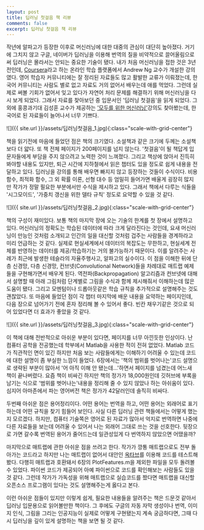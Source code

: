 ```yaml
---
layout: post
title: 딥러닝 첫걸음 책 리뷰
comments: false
excerpt: 딥러닝 첫걸음 책 리뷰
---
```

작년에 알파고가 등장한 이후로 머신러닝에 대한 대중의 관심이 대단히 높아졌다. 거기에 그치지 않고 구글, 네이버가 딥러닝을 이용해 번역의 질을 비약적으로 끌어올림으로써 딥러닝은 몰라서는 안되는 중요한 기술이 됐다. 내가 처음 머신러닝을 접한 것은 3년 전인데, [Coursera](https://coursera.org)라고 하는 온라인 학습 플랫폼에서 Andrew Ng 교수가 개설한 강의였다. 영어 학습자 커뮤니티에는 잘 정리된 자료들도 많고 활발한 교류가 이뤄졌는데, 한국어 커뮤니티는 사람도 별로 없고 자료도 거의 없어서 배우는데 애를 먹었다. 그런데 실제로 써볼 기회가 없어서 잊고 있다가 자연어 처리 문제를 해결하기 위해 머신러닝을 다시 보게 되었다. 그래서 자료를 찾아보던 중 입문서인 '딥러닝 첫걸음'을 읽게 되었다. 그 외에 홍콩과기대 김성훈 교수가 제공하는 ['모두를 위한 머신러닝'](https://hunkim.github.io/ml/)강의도 찾아봤는데, 한국어로 된 자료들이 늘어나서 너무 기쁘다.  

![]({{ site.url }}/assets/딥러닝첫걸음_1.jpg){:class="scale-with-grid-center"}  

책을 읽기전에 마음에 들었던 점은 책의 크기였다. 소설책과 같은 크기에 두께는 소설책보다 더 얇다. 또 책 전체 페이지가 200페이지를 넘지 않는다. '첫걸음'이 될 책답게 입문자들에게 부담을 주지 않으려고 노력한 것이 느껴졌다. 그리고 책상에 앉아서 진득히 봐야할 내용도 있지만, 퇴근 시간에 지하철에서 읽은 챕터도 있을 정도로 쉽게 내용을 전달하고 있다. 딥러닝을 강의를 통해 배우면 빠지지 않고 등장하는 것들이 수식이다. 비용 함수, 최적화 함수, 그 외 확률 이론, 선형 대수 등 엄밀히 들어가면 배울게 굉장히 많지만 작가가 정말 필요한 부분에서만 수식을 제시하고 있다. 그래서 책에서 다루는 식들을 '시그모이드', '가중치 갱신을 위한 델타 규칙' 정도로 요약할 수 있을 것 같다.

![]({{ site.url }}/assets/딥러닝첫걸음_2.jpg){:class="scale-with-grid-center"}  

책의 구성이 재미있다. 보통 책의 마지막 장에 오는 기술의 한계를 첫 장에서 설명하고 있다. 머신러닝의 정확도는 학습된 데이터에 따라 크게 달라진다는 것인데, 요새 머신러닝이 만능인 것처럼 소개되고 인간의 일을 대신할 것처럼 겁주는 사람들을 경계하라고 미리 언급하는 것 같다. 실제로 현실세계에서 데이터의 복잡도는 무한하고, 현실세계 전체를 반영하는 데이터를 제공/학습하기는 거의 불가능하기 때문이다. 이를 알려주는 사례가 최근에 발생한 테슬라의 자율주행사고, 알파고의 실수이다. 이 점을 이해한 뒤에 단층 신경망, 다층 신경망, 컨브넷(Convolutional Network)들을 차례대로 매트랩 예제들을 구현해가면서 배우게 된다. 역전파(Backpropagation) 알고리즘과 컨브넷에 대해서 설명할 때 아래 그림처럼 단계별로 그림을 수식과 함께 제시해줘서 이해하는데 많은 도움이 됐다. 그리고 모멘텀이나 드롭아웃같은 학습 규칙을 추가적으로 설명해주는 것도 괜찮았다. 또 마음에 들었던 점이 각 챕터 마지막에 배운 내용을 요약하는 페이지인데, 다음 장으로 넘어가기 전에 혼자 정리해 볼 수 있어서 좋다. 빈칸 채우기같은 것으로 되어 있었다면 더 효과가 좋았을 것 같다.  

![]({{ site.url }}/assets/딥러닝첫걸음_3.jpg){:class="scale-with-grid-center"}  

이 책에 대해 전반적으로 아쉬운 부분이 있다면, 페이지를 너무 아낀듯한 인상이다. 난 컴퓨터 공학을 전공했는데 학부에서 Matlab을 사용한 적이 전혀 없었다. Matlab 코드가 직관적인 면이 있긴 하지만 처음 보는 사람들에게는 이해하기 어려울 수 있는데 코드에 대한 설명이 좀 부실한 느낌이 들었다. 6장에서는 '책의 범위를 벗어나는'코드 설명으로 생략된 부분이 많아서 '어 아직 이해 안 됐는데...'하면서 페이지를 넘겼는데 어느새 책이 끝나버렸다. 요즘 책이 비싸긴 하지만 책의 정가가 18,000원인데 깃허브에 부록을 남기는 식으로 '범위를 벗어나는'내용을 정리해 줄 수 있지 않았나 하는 아쉬움이 있다. 심지어 아마존에서 파는 영어버전 책은 정가가 42달러인데 솔직히 비싸다.

두번째 아쉬운 점은 용어정리이다. 어떤 용어는 번역을 하고, 어떤 용어는 외래어로 표기하는데 어떤 규칙을 찾기 힘들어 보인다. 사실 다른 딥러닝 관련 책들에서는 어떻게 했는지 모르겠다. 하지만, 컴퓨터 기술쪽은 영어로 된 자료가 많아서 억지로 번역하면 나중에 다른 자료들을 보는데 어려울 수 있어서 나는 외래어 그대로 쓰는 것을 선호한다. 뒷장으로 가면 갈수록 번역된 용어가 줄어드는데 일관성있게 다 번역하지 않았으면 어땠을까?

마지막으로 매트랩에 관한 아쉬운 점을 쓰려고 한다. 작가가 깡통 매트랩으로도 전부 돌아가는 코드라고 하지만 나는 매트랩이 없어서 대안인 [옥타브](https://www.gnu.org/software/octave/)를 이용해 코드를 테스트해봤다. 다행히 매트랩과 호환돼서 6장의 PlotFeatures.m을 제외한 파일을 모두 돌려볼 수 있었다. 파이썬 코드가 제공되어 아예 파이썬으로 코드를 확인해보는 사람들도 있을 것 같다. 그런데 작가가 가독성을 위해 매트랩으로 실습코드를 짰다면 매트랩을 대신할 오픈소스 프로그램이 있다는 것도 설명해주는게 옳다고 본다.  

이런 아쉬운 점들이 있지만 이렇게 쉽게, 필요한 내용들을 알려주는 책은 드문것 같아서 딥러닝 입문용으로 읽어볼만한 책이다. 그 후에도 구글의 자동 자막 생성이나 번역, 이미지 인식, 그림을 그리는 인공지능이 실제로 어떻게 구현됐는지 계속 궁금하다면, 그때 다시 딥러닝을 깊이 있게 설명하는 책을 보면 될 것 같다.